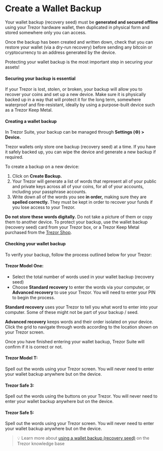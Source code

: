 # Create a Wallet Backup

Your wallet backup (recovery seed) must be **generated and secured offline** using your Trezor hardware wallet, then duplicated in physical form and stored somewhere only you can access.

Once the backup has been created and written down, check that you can restore your wallet (via a dry-run recovery) before sending any bitcoin or cryptocurrency to an address generated by the device.

Protecting your wallet backup is the most important step in securing your assets!

#### Securing your backup is essential

If your Trezor is lost, stolen, or broken, your backup will allow you to recover your coins and set up a new device. Make sure it is physically backed up in a way that will protect it for the long term, somewhere waterproof and fire-resistant, ideally by using a purpose-built device such as a Trezor Keep Metal.

#### Creating a wallet backup

In Trezor Suite, your backup can be managed through **Settings (⚙️) > Device.**

Trezor wallets only store one backup (recovery seed) at a time. If you have it safely backed up, you can wipe the device and generate a new backup if required.

To create a backup on a new device:

1. Click on **Create Backup.**
2. Your Trezor will generate a list of words that represent all of your public and private keys across all of your coins, for all of your accounts, including your passphrase accounts.
3. Write down all of the words you see **in order,** making sure they are **spelled correctly.** They must be kept in order to recover your funds if you lose access to your Trezor.

**Do not store these words digitally.** Do not take a picture of them or copy them to another device. To protect your backup, use the wallet backup (recovery seed) card from your Trezor box, or a Trezor Keep Metal purchased from the [Trezor Shop](https://trezor.io/accessories).

#### Checking your wallet backup

To verify your backup, follow the process outlined below for your Trezor:

#### Trezor Model One:

* Select the total number of words used in your wallet backup (recovery seed)
* Choose **Standard recovery** to enter the words via your computer, or **Advanced recovery** to use your Trezor. You will need to enter your PIN to begin the process.

**Standard recovery** uses your Trezor to tell you what word to enter into your computer. Some of these might not be part of your backup / seed.

**Advanced recovery** keeps words and their order isolated on your device. Click the grid to navigate through words according to the location shown on your Trezor screen.

Once you have finished entering your wallet backup, Trezor Suite will confirm if it is correct or not.

#### Trezor Model T:

Spell out the words using your Trezor screen. You will never need to enter your wallet backup anywhere but on the device.

#### Trezor Safe 3:

Spell out the words using the buttons on your Trezor. You will never need to enter your wallet backup anywhere but on the device.

#### Trezor Safe 5:

Spell out the words using your Trezor screen. You will never need to enter your wallet backup anywhere but on the device.



> 💡 Learn more about [using a wallet backup (recovery seed)](https://trezor.io/learn/a/how-to-use-a-wallet-backup) on the Trezor knowledge base
